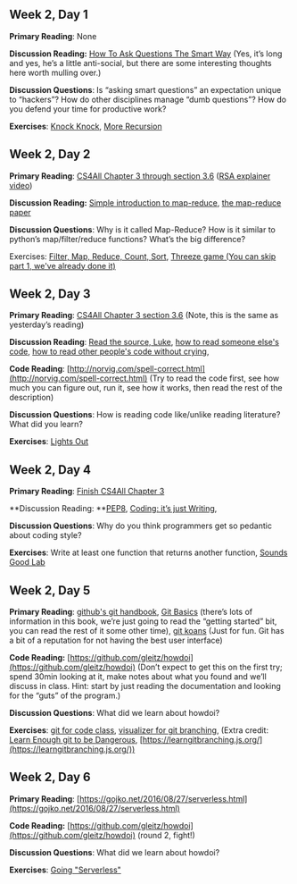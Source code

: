 ## Week 2, Day 1

**Primary Reading**: None

**Discussion Reading:** [How To Ask Questions The Smart Way](http://www.catb.org/esr/faqs/smart-questions.html) (Yes, it’s long and yes, he’s a little anti-social, but there are some interesting thoughts here worth mulling over.)

**Discussion Questions**: Is “asking smart questions” an expectation unique to “hackers”? How do other disciplines manage “dumb questions”? How do you defend your time for productive work?

**Exercises**: [Knock Knock](https://docs.google.com/document/d/1cfctDfPVz-Enmat0QGewUeh4N0betet8nSU6PVoxr_w/edit#), [More Recursion](https://docs.google.com/document/d/1kZnT2106LVJ5K-m_2bQLWaSw6MtmFyC4p0dl5maIf3E/edit?usp=sharing)


## Week 2, Day 2

**Primary Reading**: [CS4All Chapter 3 through section 3.6](https://www.cs.hmc.edu/csforall/FunctionalProgrammingDeux/functionalprogrammingdeux.html) ([RSA explainer video](https://www.youtube.com/watch?v=wXB-V_Keiu8))

**Discussion Reading:** [Simple introduction to map-reduce](http://ksat.me/map-reduce-a-really-simple-introduction-kloudo/), [the map-reduce paper](https://storage.googleapis.com/pub-tools-public-publication-data/pdf/16cb30b4b92fd4989b8619a61752a2387c6dd474.pdf)

**Discussion Questions**: Why is it called Map-Reduce? How is it similar to python’s map/filter/reduce functions? What’s the big difference?

Exercises: [Filter, Map, Reduce, Count, Sort](https://docs.google.com/document/d/1VpSbj2enKs1HbV8jox9I6twy5yXGcbBZULi2BJei1Lc/edit?usp=sharing), [Threeze game (You can skip part 1, we've already done it)](https://www.cs.hmc.edu/twiki/bin/view/CS5Fall09/ThreeZee)


## Week 2, Day 3

**Primary Reading**: [CS4All Chapter 3 section 3.6](https://www.cs.hmc.edu/csforall/FunctionalProgrammingDeux/functionalprogrammingdeux.html) (Note, this is the same as yesterday’s reading)

**Discussion Reading**: [Read the source, Luke](https://blog.codinghorror.com/learn-to-read-the-source-luke/), [how to read someone else's code](https://medium.com/launch-school/how-to-read-source-code-without-ripping-your-hair-out-e066472bbe8d), [how to read other people's code without crying](https://medium.com/@mrlauriegray/the-way-to-read-other-peoples-code-without-ending-up-crying-dd71fee6d005),

**Code Reading**: [http://norvig.com/spell-correct.html](http://norvig.com/spell-correct.html) (Try to read the code first, see how much you can figure out, run it, see how it works, then read the rest of the description)

**Discussion Questions**: How is reading code like/unlike reading literature? What did you learn?

**Exercises**:  [Lights Out](https://docs.google.com/document/d/1aoqIHVnjU6cjFf16-AmrADVzC_n-teGCRlE6TXshSgI/edit#)


## Week 2, Day 4

**Primary Reading**: [Finish CS4All Chapter 3](https://www.cs.hmc.edu/csforall/FunctionalProgrammingDeux/functionalprogrammingdeux.html)

**Discussion Reading: **[PEP8](https://www.python.org/dev/peps/pep-0008/), [Coding: it’s just Writing](https://blog.codinghorror.com/coding-its-just-writing/),

**Discussion Questions**: Why do you think programmers get so pedantic about coding style?

**Exercises**: Write at least one function that returns another function, [Sounds Good Lab](https://www.cs.hmc.edu/twiki/bin/view/CS5/SoundsGoodLab)


## Week 2, Day 5

**Primary Reading**: [github's git handbook](https://guides.github.com/introduction/git-handbook/), [Git Basics](https://git-scm.com/book/en/v1/Getting-Started-Git-Basics) (there’s lots of information in this book, we’re just going to read the “getting started” bit, you can read the rest of it some other time), [git koans](http://stevelosh.com/blog/2013/04/git-koans/)  (Just for fun. Git has a bit of a reputation for not having the best user interface)

**Code Reading:** [https://github.com/gleitz/howdoi](https://github.com/gleitz/howdoi) (Don’t expect to get this on the first try; spend 30min looking at it, make notes about what you found and we’ll discuss in class. Hint: start by just reading the documentation and looking for the “guts” of the program.)

**Discussion Questions**: What did we learn about howdoi?

**Exercises**: [git for code class](https://docs.google.com/document/d/1qu8VjF_5quahlqqISO9OFQfmai5_3DpACbSh4hUykFY/edit?usp=sharing),  [visualizer for git branching](http://git-school.github.io/visualizing-git/), (Extra credit: [Learn Enough git to be Dangerous](https://www.learnenough.com/git-tutorial/getting_started), [https://learngitbranching.js.org/](https://learngitbranching.js.org/))


## Week 2, Day 6

**Primary Reading**: [https://gojko.net/2016/08/27/serverless.html](https://gojko.net/2016/08/27/serverless.html)

**Code Reading:** [https://github.com/gleitz/howdoi](https://github.com/gleitz/howdoi) (round 2, fight!)

**Discussion Questions**: What did we learn about howdoi?

**Exercises**: [Going "Serverless"](https://docs.google.com/document/d/1aNGa9rWfGQ15zuXg9AX9yGM-HCv4zufFxrCDGVF5sBI/edit?usp=sharing)
